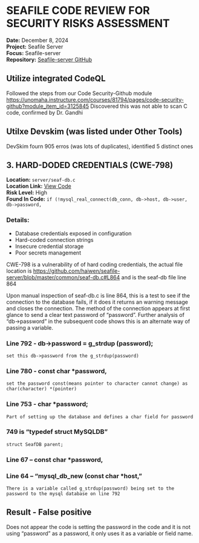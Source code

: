 # SEAFILE CODE REVIEW FOR SECURITY RISKS ASSESSMENT
**Date:** December 8, 2024  
**Project:** Seafile Server  
**Focus:** Seafile-server  
**Repository:** [Seafile-server GitHub](https://github.com/haiwen/seafile-server)  

## Utilize integrated CodeQL
Followed the steps from our Code Security-Github module https://unomaha.instructure.com/courses/81794/pages/code-security-github?module_item_id=3125845
Discovered this was not able to scan C code, confirmed by Dr. Gandhi
## Utilxe Devskim (was listed under Other Tools)
DevSkim fourn 905 erros (was lots of duplicates), identified 5 distinct ones



## 3. HARD-DODED CREDENTIALS (CWE-798)
**Location:** `server/seaf-db.c`  
**Location Link:** [View Code](https://github.com/haiwen/seafile-server/blob/master/common/seaf-db.c#L864)  
**Risk Level:** High  
**Found In Code:** `if (!mysql_real_connect(db_conn, db->host, db->user, db->password,`  

### Details:
 -  Database credentials exposed in configuration
 -  Hard-coded connection strings
 -	Insecure credential storage
 -  Poor secrets management
 
CWE-798 is a vulnerability of of hard coding credentials, the actual file location is https://github.com/haiwen/seafile-server/blob/master/common/seaf-db.c#L864  and is the seaf-db file line 864

Upon manual inspection of seaf-db.c is line 864, this is a test to see if the connection to the database fails, if it does it returns an warning message and closes the connection.  The method of the connection appears at first glance to send a clear text password of “password”.  Further analysis of “db->password” in the subsequent code shows this is an alternate way of passing a variable.

### Line 792 - db->password = g_strdup (password);
    set this db->password from the g_strdup(password)
### Line 780 - const char *password,
    set the password const(means pointer to character cannot change) as char(character) *(pointer)
### Line 753 -     char *password;
	Part of setting up the database and defines a char field for password
### 749 is “typedef struct MySQLDB”
    struct SeafDB parent;

### Line 67 – const char *password,

### Line 64 – “mysql_db_new (const char *host,”
    There is a variable called g_strdup(password) being set to the password to the mysql database on line 792

## Result - False positive
 Does not appear the code is setting the password in the code and it is not using “password” as a password, it only uses it as a variable or field name.

